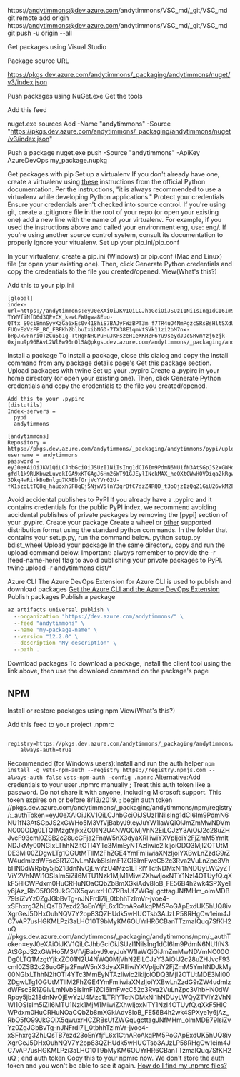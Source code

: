 https://andytimmons@dev.azure.com/andytimmons/VSC_md/_git/VSC_md
git remote add origin https://andytimmons@dev.azure.com/andytimmons/VSC_md/_git/VSC_md
git push -u origin --all


Get packages using Visual Studio


Package source URL


https://pkgs.dev.azure.com/andytimmons/_packaging/andytimmons/nuget/v3/index.json

Push packages using NuGet.exe
Get the tools

Add this feed

nuget.exe sources Add -Name "andytimmons" -Source "https://pkgs.dev.azure.com/andytimmons/_packaging/andytimmons/nuget/v3/index.json"


Push a package
nuget.exe push -Source "andytimmons" -ApiKey AzureDevOps my_package.nupkg


Get packages with pip
Set up a virtualenv
If you don't already have one, create a virtualenv using [these](https://go.microsoft.com/fwlink/?linkid=2015235) instructions from the official Python documentation. Per the instructions, "it is always recommended to use a virtualenv while developing Python applications."
Protect your credentials
Ensure your credentials aren't checked into source control. If you're using git, create a .gitignore file in the root of your repo (or open your existing one) add a new line with the name of your virtualenv. For example, if you used the instructions above and called your environment eng, use: eng/. If you're using another source control system, consult its documentation to properly ignore your vitualenv.
Set up your pip.ini/pip.conf


In your virtualenv, create a pip.ini (Windows) or pip.conf (Mac and Linux) file (or open your existing one). Then, click Generate Python credentials and copy the credentials to the file you created/opened.
View(What's this?)

Add this to your pip.ini
```text
[global]
index-url=https://andytimmons:eyJ0eXAiOiJKV1QiLCJhbGciOiJSUzI1NiIsIng1dCI6Im9PdmN6NU1fN3AtSGpJS2xGWHo5M3VfVjBabyJ9.eyJuYW1laWQiOiJmZmMwNDVmNC00ODg0LTQ1MzgtYjkxZC01N2U4NWQ0MjVhN2EiLCJzY3AiOiJ2c28uZHJvcF93cml0ZSB2c28ucGFja2FnaW5nX3dyaXRlIiwiYXVpIjoiMzU4NTc1NmQtMDFhYy00ZDRjLWExNmQtYzYwNDJlZjM5NzlmIiwic2lkIjoiMWQ2NTgwZGQtMWY1Zi00MWJhLTgxYjgtNDY1OWMzN2EyYzcxIiwiaXNzIjoiYXBwLnZzdG9rZW4udmlzdWFsc3R1ZGlvLmNvbSIsImF1ZCI6ImFwcC52c3Rva2VuLnZpc3VhbHN0dWRpby5jb218dnNvOjEwYzU4Mzc1LTRlYTctNDMxNi1hNDUyLWQyZTViY2VhNWI1OSIsIm5iZiI6MTU1Nzk1MjExOCwiZXhwIjoxNTY1NzI4NzE4fQ.veR0m5xiFEDslM_MdGTQ8yenTiBeP_AM-TYWVfiNfD6d3QPvCK_kewLFWUgwa8Euo-QTtx_S0ci8mnSyyKzGa6xEs0v418hiS7BAJyFWzBPT3m_f7TR4uO4NmPgzcSRsBsHltSXdUSQ5FHBGEpS1fRUd0YEtJLeSTEVifZSDL1QkyArxtzg20zIZ6c2TjR-FUQvEzVzFP_BC_FBFKh2blbuIxibN6D-7TX38E1qmVtSVk11zi2bM7nx-bRpJxwFnriOTzCu5b1g-TtHgFNHCPuHuJKPszeH1eXKHZF6Yu9seydJDcSRvmYzj6zjk-0xjmu9p96BAvL2Wl8w90n0lSA@pkgs.dev.azure.com/andytimmons/_packaging/andytimmons/pypi/simple/
```


Install a package
To install a package, close this dialog and copy the install command from any package details page's Get this package section.
Upload packages with twine
Set up your .pypirc
Create a .pypirc in your home directory (or open your existing one). Then, click Generate Python credentials and copy the credentials to the file you created/opened.

```text
Add this to your .pypirc
[distutils]
Index-servers =
  pypi
  andytimmons

[andytimmons]
Repository = https://pkgs.dev.azure.com/andytimmons/_packaging/andytimmons/pypi/upload
username = andytimmons
password = eyJ0eXAiOiJKV1QiLCJhbGciOiJSUzI1NiIsIng1dCI6Im9PdmN6NU1fN3AtSGpJS2xGWHo5M3VfVjBabyJ9.eyJuYW1laWQiOiJmZmMwNDVmNC00ODg0LTQ1MzgtYjkxZC01N2U4NWQ0MjVhN2EiLCJzY3AiOiJ2c28uZHJvcF93cml0ZSB2c28ucGFja2FnaW5nX3dyaXRlIiwiYXVpIjoiM2U0Mjg2ZTAtM2Q3Yi00ZmExLWI4ZmItNzQ0NjVlYWIyYTVlIiwic2lkIjoiMjFjMDMwOWMtZTlmMy00ZTFjLWE0NmItN2IzNjFjMjFlOWIyIiwiaXNzIjoiYXBwLnZzdG9rZW4udmlzdWFsc3R1ZGlvLmNvbSIsImF1ZCI6ImFwcC52c3Rva2VuLnZpc3VhbHN0dWRpby5jb218dnNvOjEwYzU4Mzc1LTRlYTctNDMxNi1hNDUyLWQyZTViY2VhNWI1OSIsIm5iZiI6MTU1Nzk1MjE1NiwiZXhwIjoxNTY1NzI4NzU2fQ.JAouLYoPHs9CF0z4DPbEVOwhQYtV2w1I-gfdl1k9RUKbwzLuvokIGA9xKTGAgJ6Hm26WT91GJEylINckMAX_heQXtGWwHOVDiqa2kRgwDVuI_w_iMlTgnZdNHrb5Kmbnmp4p5jEDUuX1TExqzu06DIdavtvo8tDPlYpxtNYoY-3Dkq4wRirkBuBnlgq7KAEbfOrjVcYVr02U-fX1szoLtTQ8q_hauoxhSF8qEjSNjwV5lnY3qrBfC7dzZ4RQD_t3oOjzIzQqZ1GiU26wkM2FMVKzCjVcQ2NHXzCjAeEP_wJqwP3KihLI90_9OePL_XCnfyJIfttb97gNrSZCDNnzFg
```

Avoid accidental publishes to PyPI
If you already have a .pypirc and it contains credentials for the public PyPI index, we recommend avoiding accidental publishes of private packages by removing the [pypi] section of your .pypirc.
Create your package
Create a wheel or [other](https://go.microsoft.com/fwlink/?linkid=2015238) supported distribution format using the standard python commands. In the folder that contains your setup.py, run the command below.
python setup.py bdist_wheel
Upload your package
In the same directory, copy and run the upload command below. Important: always remember to provide the -r [feed-name-here] flag to avoid publishing your private packages to PyPI.
twine upload -r andytimmons dist/*


Azure CLI
The Azure DevOps Extension for Azure CLI is used to publish and download packages
[Get the Azure CLI and the Azure DevOps Extension](https://go.microsoft.com/fwlink/?linkid=2090408)
Publish packages
Publish a package

```cmd
az artifacts universal publish \
  --organization "https://dev.azure.com/andytimmons/" \
  --feed "andytimmons" \
  --name "my-package-name" \
  --version "12.2.0" \
  --description "My description" \
  --path .
```

Download packages
To download a package, install the client tool using the link above, then use the download command on the package's page

## NPM

Install or restore packages using npm
View(What's this?)

Add this feed to your project .npmrc

        registry=https://pkgs.dev.azure.com/andytimmons/_packaging/andytimmons/npm/registry/
        always-auth=true
Recommended (for Windows users):Install and run the auth helper
`npm install -g vsts-npm-auth --registry https://registry.npmjs.com --always-auth false`
`vsts-npm-auth -config .npmrc`
Alternative:Add credentials to your user .npmrc manually
; Treat this auth token like a password. Do not share it with anyone, including Microsoft support. This token expires on or before 8/13/2019.
; begin auth token
//pkgs.dev.azure.com/andytimmons/_packaging/andytimmons/npm/registry/:_authToken=eyJ0eXAiOiJKV1QiLCJhbGciOiJSUzI1NiIsIng1dCI6Im9PdmN6NU1fN3AtSGpJS2xGWHo5M3VfVjBabyJ9.eyJuYW1laWQiOiJmZmMwNDVmNC00ODg0LTQ1MzgtYjkxZC01N2U4NWQ0MjVhN2EiLCJzY3AiOiJ2c28uZHJvcF93cml0ZSB2c28ucGFja2FnaW5nX3dyaXRlIiwiYXVpIjoiY2FjZmM5YmItNDJkMy00NGIxLThhN2ItOTI4YTc3MmEyNTAzIiwic2lkIjoiODQ3MjI2OTUtMDE3Mi00ZDgwLTg1OGUtMTllM2FhZGE4YmFmIiwiaXNzIjoiYXBwLnZzdG9rZW4udmlzdWFsc3R1ZGlvLmNvbSIsImF1ZCI6ImFwcC52c3Rva2VuLnZpc3VhbHN0dWRpby5jb218dnNvOjEwYzU4Mzc1LTRlYTctNDMxNi1hNDUyLWQyZTViY2VhNWI1OSIsIm5iZiI6MTU1Nzk1MjM1MiwiZXhwIjoxNTY1NzI4OTUyfQ.qXkF5HlCWPdxm0HuCRHuNOaCQbZb8mXGkiAdv8IoB_FE56B4h2wk4SPXye1y6jAz_RbO5fO99JkGOiX5qwuxrHCZRBsUfZWGqLgcttagJNfMHm_olmMDB79lsiZvYz0ZgJGbBvTg-nJNFrdI7lj_0tbhhTzImVr-jvoe4-xSFhxrg3ZhLQsTB7ezd23oEnYfjfL6x1CtnARoAkqPM5PoGApExdUK5hUQ8ivXgrGeJ5DHxOuhNQV7Y2op83QZHUdk5wHUCTsb3AJzLP58RHgCw1eim4JC7vAP7usHGKMLPzi3aLHO10T9bMyKM6OUYrHR6CBanTTzmaIQuq7SfKH2uQ
//pkgs.dev.azure.com/andytimmons/_packaging/andytimmons/npm/:_authToken=eyJ0eXAiOiJKV1QiLCJhbGciOiJSUzI1NiIsIng1dCI6Im9PdmN6NU1fN3AtSGpJS2xGWHo5M3VfVjBabyJ9.eyJuYW1laWQiOiJmZmMwNDVmNC00ODg0LTQ1MzgtYjkxZC01N2U4NWQ0MjVhN2EiLCJzY3AiOiJ2c28uZHJvcF93cml0ZSB2c28ucGFja2FnaW5nX3dyaXRlIiwiYXVpIjoiY2FjZmM5YmItNDJkMy00NGIxLThhN2ItOTI4YTc3MmEyNTAzIiwic2lkIjoiODQ3MjI2OTUtMDE3Mi00ZDgwLTg1OGUtMTllM2FhZGE4YmFmIiwiaXNzIjoiYXBwLnZzdG9rZW4udmlzdWFsc3R1ZGlvLmNvbSIsImF1ZCI6ImFwcC52c3Rva2VuLnZpc3VhbHN0dWRpby5jb218dnNvOjEwYzU4Mzc1LTRlYTctNDMxNi1hNDUyLWQyZTViY2VhNWI1OSIsIm5iZiI6MTU1Nzk1MjM1MiwiZXhwIjoxNTY1NzI4OTUyfQ.qXkF5HlCWPdxm0HuCRHuNOaCQbZb8mXGkiAdv8IoB_FE56B4h2wk4SPXye1y6jAz_RbO5fO99JkGOiX5qwuxrHCZRBsUfZWGqLgcttagJNfMHm_olmMDB79lsiZvYz0ZgJGbBvTg-nJNFrdI7lj_0tbhhTzImVr-jvoe4-xSFhxrg3ZhLQsTB7ezd23oEnYfjfL6x1CtnARoAkqPM5PoGApExdUK5hUQ8ivXgrGeJ5DHxOuhNQV7Y2op83QZHUdk5wHUCTsb3AJzLP58RHgCw1eim4JC7vAP7usHGKMLPzi3aLHO10T9bMyKM6OUYrHR6CBanTTzmaIQuq7SfKH2uQ
; end auth token
Copy this to your npmrc now. We don't store the auth token and you won't be able to see it again.
[How do I find my .npmrc files?](https://go.microsoft.com/fwlink/?linkid=823700)
